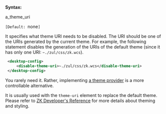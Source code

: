 **Syntax:**

<disable-theme-uri>a_theme_uri</disable-theme-uri>

`[Default: `none`]`

It specifies what theme URI needs to be disabled. The URI should be one
of the URIs generated by the current theme. For example, the following
statement disables the generation of the URIs of the default theme
(since it has only one URI: `~./zul/css/zk.wcs`).

```xml
 <desktop-config>
     <disable-theme-uri>~./zul/css/zk.wcs</disable-theme-uri>
 </desktop-config>
```

You rarely need it. Rather, implementing [a theme provider]({{site.baseurl}}/zk_dev_ref/theming_and_styling/theme_providers)
is a more controllable alternative.

It is usually used with the `theme-uri` element to replace the default
theme. Please refer to [ZK Developer's Reference]({{site.baseurl}}/zk_dev_ref/theming_and_styling/theme_customization)
for more details about theming and styling.


